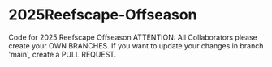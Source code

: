 # 2025Reefscape-Offseason
Code for 2025 Reefscape Offseason
ATTENTION: All Collaborators please create your OWN BRANCHES.
If you want to update your changes in branch 'main', create a PULL REQUEST.
